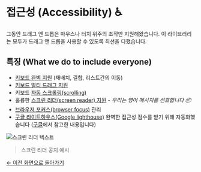 # 접근성 (Accessibility) ♿️

그동안 드래그 앤 드롭은 마우스나 터치 위주의 조작만 지원해왔습니다. 이 라이브러리는 모두가 드래그 앤 드롭을 사용할 수 있도록 최선을 다했습니다.

## 특징 (What we do to include everyone)

- [키보드 완벽 지원](/docs/sensors/keyboard.md) (재배치, 결합, 리스트간의 이동)
- [키보드 멀티 드래그 지원](/docs/patterns/multi-drag.md)
- 키보드 [자동 스크롤링(scrolling)](/docs/guides/auto-scrolling.md)
- 훌륭한 [스크린 리더(screen reader) 지원](/docs/guides/screen-reader.md) - _우리는 영어 메시지를 선호합니다 📦_
- [브라우저 포커스(browser focus)](/docs/guides/browser-focus.md) 관리
- [구글 라이트하우스(Google lighthouse)](https://developers.google.com/web/tools/lighthouse) 완벽한 접근성 점수를 받기 위해 자동화했습니다 ([구글](https://developers.google.com/web/tools/lighthouse/v3/scoring#a11y)에서 참고한 내용입니다)

![스크린 리더 텍스트](https://user-images.githubusercontent.com/2182637/36571009-d326d82a-1888-11e8-9a1d-e44f8b969c2f.gif)

> 스크린 리더 공지 예시

[← 이전 화면으로 돌아가기](/README.md#documentation-)
